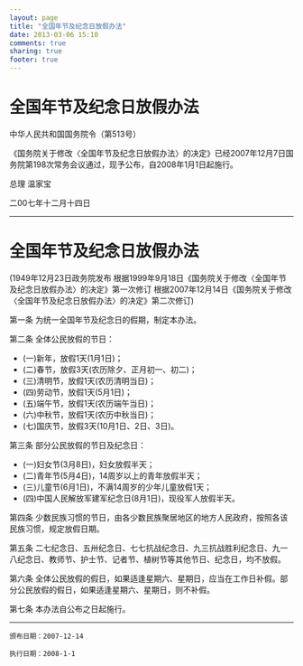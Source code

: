 ```yaml
---
layout: page
title: "全国年节及纪念日放假办法"
date: 2013-03-06 15:10
comments: true
sharing: true
footer: true
---
```



# 全国年节及纪念日放假办法


中华人民共和国国务院令（第513号）

《国务院关于修改〈全国年节及纪念日放假办法〉的决定》已经2007年12月7日国务院第198次常务会议通过，现予公布，自2008年1月1日起施行。

总理 温家宝

二00七年十二月十四日

---

# 全国年节及纪念日放假办法

(1949年12月23日政务院发布 根据1999年9月18日《国务院关于修改〈全国年节及纪念日放假办法〉的决定》第一次修订 根据2007年12月14日《国务院关于修改〈全国年节及纪念日放假办法〉的决定》第二次修订)

第一条 为统一全国年节及纪念日的假期，制定本办法。

第二条 全体公民放假的节日：

* (一)新年，放假1天(1月1日)；
* (二)春节，放假3天(农历除夕、正月初一、初二)；
* (三)清明节，放假1天(农历清明当日)；
* (四)劳动节，放假1天(5月1日)；
* (五)端午节，放假1天(农历端午当日)；
* (六)中秋节，放假1天(农历中秋当日)；
* (七)国庆节，放假3天(10月1日、2日、3日)。

第三条 部分公民放假的节日及纪念日：

* (一)妇女节(3月8日)，妇女放假半天；
* (二)青年节(5月4日)，14周岁以上的青年放假半天；
* (三)儿童节(6月1日)，不满14周岁的少年儿童放假1天；
* (四)中国人民解放军建军纪念日(8月1日)，现役军人放假半天。

第四条 少数民族习惯的节日，由各少数民族聚居地区的地方人民政府，按照各该民族习惯，规定放假日期。

第五条 二七纪念日、五卅纪念日、七七抗战纪念日、九三抗战胜利纪念日、九一八纪念日、教师节、护士节、记者节、植树节等其他节日、纪念日，均不放假。

第六条 全体公民放假的假日，如果适逢星期六、星期日，应当在工作日补假。部分公民放假的假日，如果适逢星期六、星期日，则不补假。

第七条 本办法自公布之日起施行。

---

	颁布日期：2007-12-14 

	执行日期：2008-1-1

